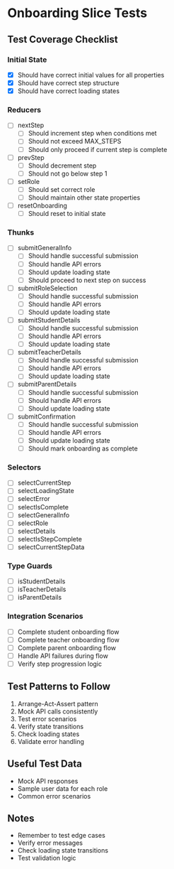 # Onboarding Slice Tests

## Test Coverage Checklist

### Initial State

- [x] Should have correct initial values for all properties
- [x] Should have correct step structure
- [x] Should have correct loading states

### Reducers

- [ ] nextStep
  - [ ] Should increment step when conditions met
  - [ ] Should not exceed MAX_STEPS
  - [ ] Should only proceed if current step is complete
- [ ] prevStep
  - [ ] Should decrement step
  - [ ] Should not go below step 1
- [ ] setRole
  - [ ] Should set correct role
  - [ ] Should maintain other state properties
- [ ] resetOnboarding
  - [ ] Should reset to initial state

### Thunks

- [ ] submitGeneralInfo
  - [ ] Should handle successful submission
  - [ ] Should handle API errors
  - [ ] Should update loading state
  - [ ] Should proceed to next step on success
- [ ] submitRoleSelection
  - [ ] Should handle successful submission
  - [ ] Should handle API errors
  - [ ] Should update loading state
- [ ] submitStudentDetails
  - [ ] Should handle successful submission
  - [ ] Should handle API errors
  - [ ] Should update loading state
- [ ] submitTeacherDetails
  - [ ] Should handle successful submission
  - [ ] Should handle API errors
  - [ ] Should update loading state
- [ ] submitParentDetails
  - [ ] Should handle successful submission
  - [ ] Should handle API errors
  - [ ] Should update loading state
- [ ] submitConfirmation
  - [ ] Should handle successful submission
  - [ ] Should handle API errors
  - [ ] Should update loading state
  - [ ] Should mark onboarding as complete

### Selectors

- [ ] selectCurrentStep
- [ ] selectLoadingState
- [ ] selectError
- [ ] selectIsComplete
- [ ] selectGeneralInfo
- [ ] selectRole
- [ ] selectDetails
- [ ] selectIsStepComplete
- [ ] selectCurrentStepData

### Type Guards

- [ ] isStudentDetails
- [ ] isTeacherDetails
- [ ] isParentDetails

### Integration Scenarios

- [ ] Complete student onboarding flow
- [ ] Complete teacher onboarding flow
- [ ] Complete parent onboarding flow
- [ ] Handle API failures during flow
- [ ] Verify step progression logic

## Test Patterns to Follow

1. Arrange-Act-Assert pattern
2. Mock API calls consistently
3. Test error scenarios
4. Verify state transitions
5. Check loading states
6. Validate error handling

## Useful Test Data

- Mock API responses
- Sample user data for each role
- Common error scenarios

## Notes

- Remember to test edge cases
- Verify error messages
- Check loading state transitions
- Test validation logic
